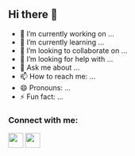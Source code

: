 ## Hi there 👋

<!--
**ayyyyano/ayyyyano** is a ✨ _special_ ✨ repository because its `README.md` (this file) appears on your GitHub profile.

Here are some ideas to get you started:

-->

- 🔭 I’m currently working on ...
- 🌱 I’m currently learning ...
- 👯 I’m looking to collaborate on ...
- 🤔 I’m looking for help with ...
- 💬 Ask me about ...
- 📫 How to reach me: ...
- 😄 Pronouns: ...
- ⚡ Fun fact: ...

<h3 align="left">Connect with me:</h3>
<p align="left">
<a href="https://space.bilibili.com/501335897" target="blank"><img align="center" src="https://ayyyyano.github.io/bilibili.svg" alt="" height="30" width="30" /></a>
<a href="https://www.coolapk.com/u/2529353" target="blank"><img align="center" src="https://ayyyyano.github.io/coolapk.svg" alt="" height="30" width="30" /></a>
</p>
